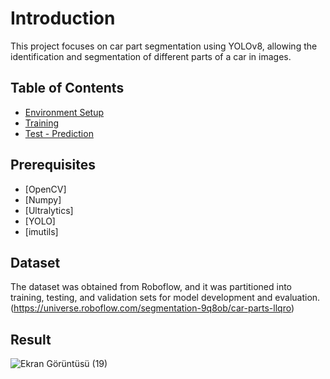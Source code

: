 # Introduction

This project focuses on car part segmentation using YOLOv8, allowing the identification and segmentation of different parts of a car in images.

## Table of Contents
- [Environment Setup](#environment-setup)
- [Training](#training)
- [Test - Prediction](#test-prediction)

## Prerequisites
- [OpenCV]
- [Numpy]
- [Ultralytics]
- [YOLO]
- [imutils]

## Dataset 
The dataset was obtained from Roboflow, and it was partitioned into training, testing, and validation sets for model development and evaluation.
(https://universe.roboflow.com/segmentation-9q8ob/car-parts-llqro)

## Result






![Ekran Görüntüsü (19)](https://github.com/kkbradd/car_part_segmentation-with-YOLOv8/assets/75543753/12d856dd-f5f6-4d9c-accc-b318b68aeff6)
